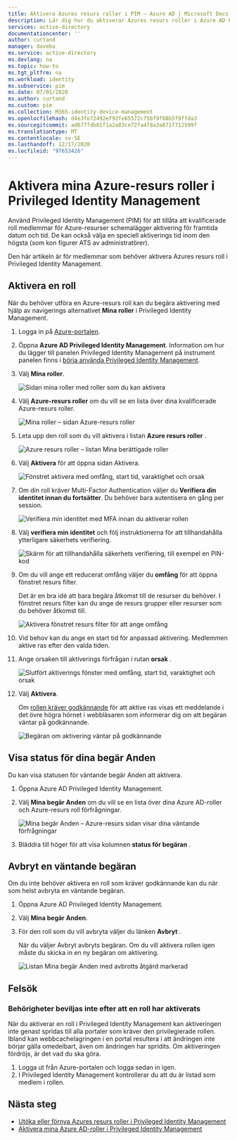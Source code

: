 ```yaml
---
title: Aktivera Azures resurs roller i PIM – Azure AD | Microsoft Docs
description: Lär dig hur du aktiverar Azures resurs roller i Azure AD Privileged Identity Management (PIM).
services: active-directory
documentationcenter: ''
author: curtand
manager: daveba
ms.service: active-directory
ms.devlang: na
ms.topic: how-to
ms.tgt_pltfrm: na
ms.workload: identity
ms.subservice: pim
ms.date: 07/01/2020
ms.author: curtand
ms.custom: pim
ms.collection: M365-identity-device-management
ms.openlocfilehash: d4e3fe72492ef92fe65572c75bf9f88b5f9ffda3
ms.sourcegitcommit: ad677fdb81f1a2a83ce72fa4f8a3a871f712599f
ms.translationtype: MT
ms.contentlocale: sv-SE
ms.lasthandoff: 12/17/2020
ms.locfileid: "97653426"
---
```

# <a name="activate-my-azure-resource-roles-in-privileged-identity-management"></a>Aktivera mina Azure-resurs roller i Privileged Identity Management

Använd Privileged Identity Management (PIM) för att tillåta att kvalificerade roll medlemmar för Azure-resurser schemalägger aktivering för framtida datum och tid. De kan också välja en speciell aktiverings tid inom den högsta (som kon figurer ATS av administratörer).

Den här artikeln är för medlemmar som behöver aktivera Azures resurs roll i Privileged Identity Management.

## <a name="activate-a-role"></a>Aktivera en roll

När du behöver utföra en Azure-resurs roll kan du begära aktivering med hjälp av navigerings alternativet **Mina roller** i Privileged Identity Management.

1. Logga in på [Azure-portalen](https://portal.azure.com/).

1. Öppna **Azure AD Privileged Identity Management**. Information om hur du lägger till panelen Privileged Identity Management på instrument panelen finns i [börja använda Privileged Identity Management](pim-getting-started.md).

1. Välj **Mina roller**.

    ![Sidan mina roller med roller som du kan aktivera](./media/pim-resource-roles-activate-your-roles/resources-my-roles.png)

1. Välj **Azure-resurs roller** om du vill se en lista över dina kvalificerade Azure-resurs roller.

   ![Mina roller – sidan Azure-resurs roller](./media/pim-resource-roles-activate-your-roles/resources-my-roles-azure-resources.png)

1. Leta upp den roll som du vill aktivera i listan **Azure resurs roller** .

    ![Azure resurs roller – listan Mina berättigade roller](./media/pim-resource-roles-activate-your-roles/resources-my-roles-activate.png)

1. Välj **Aktivera** för att öppna sidan Aktivera.

    ![Fönstret aktivera med omfång, start tid, varaktighet och orsak](./media/pim-resource-roles-activate-your-roles/azure-role-eligible-activate.png)

1. Om din roll kräver Multi-Factor Authentication väljer du **Verifiera din identitet innan du fortsätter**. Du behöver bara autentisera en gång per session.

    ![Verifiera min identitet med MFA innan du aktiverar rollen](./media/pim-resource-roles-activate-your-roles/resources-my-roles-mfa.png)

1. Välj **verifiera min identitet** och följ instruktionerna för att tillhandahålla ytterligare säkerhets verifiering.

    ![Skärm för att tillhandahålla säkerhets verifiering, till exempel en PIN-kod](./media/pim-resource-roles-activate-your-roles/resources-mfa-enter-code.png)

1. Om du vill ange ett reducerat omfång väljer du **omfång** för att öppna fönstret resurs filter.

    Det är en bra idé att bara begära åtkomst till de resurser du behöver. I fönstret resurs filter kan du ange de resurs grupper eller resurser som du behöver åtkomst till.

    ![Aktivera fönstret resurs filter för att ange omfång](./media/pim-resource-roles-activate-your-roles/resources-my-roles-resource-filter.png)

1. Vid behov kan du ange en start tid för anpassad aktivering. Medlemmen aktive ras efter den valda tiden.

1. Ange orsaken till aktiverings förfrågan i rutan **orsak** .

    ![Slutfört aktiverings fönster med omfång, start tid, varaktighet och orsak](./media/pim-resource-roles-activate-your-roles/resources-my-roles-activate-done.png)

1. Välj **Aktivera**.

    Om [rollen kräver godkännande](pim-resource-roles-approval-workflow.md) för att aktive ras visas ett meddelande i det övre högra hörnet i webbläsaren som informerar dig om att begäran väntar på godkännande.

    ![Begäran om aktivering väntar på godkännande](./media/pim-resource-roles-activate-your-roles/resources-my-roles-activate-notification.png)

## <a name="view-the-status-of-your-requests"></a>Visa status för dina begär Anden

Du kan visa statusen för väntande begär Anden att aktivera.

1. Öppna Azure AD Privileged Identity Management.

1. Välj **Mina begär Anden** om du vill se en lista över dina Azure AD-roller och Azure-resurs roll förfrågningar.

    ![Mina begär Anden – Azure-resurs sidan visar dina väntande förfrågningar](./media/pim-resource-roles-activate-your-roles/resources-my-requests.png)

1. Bläddra till höger för att visa kolumnen **status för begäran** .

## <a name="cancel-a-pending-request"></a>Avbryt en väntande begäran

Om du inte behöver aktivera en roll som kräver godkännande kan du när som helst avbryta en väntande begäran.

1. Öppna Azure AD Privileged Identity Management.

1. Välj **Mina begär Anden**.

1. För den roll som du vill avbryta väljer du länken **Avbryt** .

    När du väljer Avbryt avbryts begäran. Om du vill aktivera rollen igen måste du skicka in en ny begäran om aktivering.

   ![Listan Mina begär Anden med avbrotts åtgärd markerad](./media/pim-resource-roles-activate-your-roles/resources-my-requests-cancel.png)

## <a name="troubleshoot"></a>Felsök

### <a name="permissions-are-not-granted-after-activating-a-role"></a>Behörigheter beviljas inte efter att en roll har aktiverats

När du aktiverar en roll i Privileged Identity Management kan aktiveringen inte genast spridas till alla portaler som kräver den privilegierade rollen. Ibland kan webbcachelagringen i en portal resultera i att ändringen inte börjar gälla omedelbart, även om ändringen har spridits. Om aktiveringen fördröjs, är det vad du ska göra.

1. Logga ut från Azure-portalen och logga sedan in igen.
1. I Privileged Identity Management kontrollerar du att du är listad som medlem i rollen.

## <a name="next-steps"></a>Nästa steg

- [Utöka eller förnya Azures resurs roller i Privileged Identity Management](pim-resource-roles-renew-extend.md)
- [Aktivera mina Azure AD-roller i Privileged Identity Management](pim-how-to-activate-role.md)
